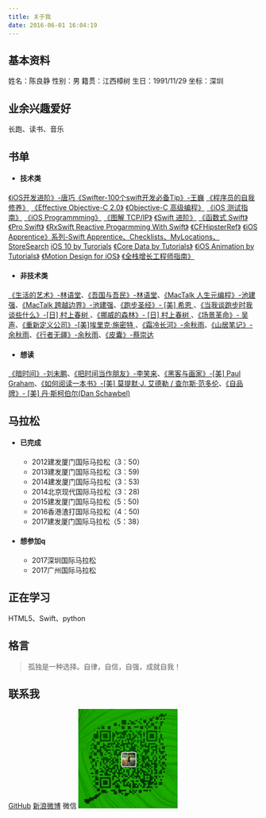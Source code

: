 ```yaml
---
title: 关于我
date: 2016-06-01 16:04:19
---
```


## 基本资料
姓名：陈良静
性别：男
籍贯：江西樟树
生日：1991/11/29
坐标：深圳

## 业余兴趣爱好
长跑、读书、音乐

## 书单
- #### 技术类 
[《iOS开发进阶》-唐巧](https://book.douban.com/subject/26287173/)[《Swifter-100个swift开发必备Tip》-王巍](https://book.douban.com/subject/26386453/)
[《程序员的自我修养》]()
[《Effective Objective-C 2.0》]()
[《Objective-C 高级编程》]()
[《iOS 测试指南》]()
[《iOS Programmming》]()
[《图解 TCP/IP》]()
[《Swift 进阶》]()
[《函数式 Swift》]()
[《Pro Swift》]()
[《RxSwift Reactive Progarmming With Swift》]()
[《CFHipsterRef》]()
[《iOS Apprentice》系列-Swift Apprentice、Checklists、MyLocations、StoreSearch]()
[iOS 10 by Turorials]()
[《Core Data by Tutorials》]()
[《iOS Animation by Tutorials》]()
[《Motion Design for iOS》](https://github.com/Cloudox/Motion-Design-for-iOS)
[《全栈增长工程师指南》]()

- #### 非技术类
[《生活的艺术》-林语堂](https://book.douban.com/subject/1492634/)、[《吾国与吾民》-林语堂](https://book.douban.com/subject/1491239/)、[《MacTalk 人生元编程》-池建强](https://book.douban.com/subject/25826578/)、[《MacTalk 跨越边界》-池建强](https://book.douban.com/subject/26663519/)、[《跑步圣经》- [美] 希恩 ](https://book.douban.com/subject/2340062/)、[《当我谈跑步时我谈些什么》-[日] 村上春树 ](https://book.douban.com/subject/3369600/)、[《挪威的森林》- [日] 村上春树 ](https://book.douban.com/subject/1046265/)、[《场景革命》- 吴声](https://book.douban.com/subject/26575141/)、[《重新定义公司》-[美]埃里克·施密特 ](https://book.douban.com/subject/26582822/)、[《霜冷长河》-余秋雨](https://book.douban.com/subject/1075495/)、[《山居笔记》-余秋雨](https://book.douban.com/subject/1001204/)、[《行者无疆》-余秋雨](https://book.douban.com/subject/1054889/)、[《皮囊》-蔡崇达](https://book.douban.com/subject/26278687/)
- #### 想读
[《暗时间》-刘未鹏](https://book.douban.com/subject/6709809/)、[《把时间当作朋友》-李笑来](https://book.douban.com/subject/3609132/)、[《黑客与画家》-[美] Paul Graham](https://book.douban.com/subject/6021440/)、[《如何阅读一本书》-[美] 莫提默·J. 艾德勒 / 查尔斯·范多伦](https://book.douban.com/subject/1013208/)、[《自品牌》- [美] 丹·斯柯伯尔(Dan Schawbel)](https://book.douban.com/subject/26687512/)

## 马拉松
- #### 已完成
	- 2012建发厦门国际马拉松（3：50）
	- 2013建发厦门国际马拉松（3：59)
	- 2014建发厦门国际马拉松（3：53)
	- 2014北京现代国际马拉松（3：28)
	- 2015建发厦门国际马拉松（5：50)
	- 2016香港渣打国际马拉松（4：50)
	- 2017建发厦门国际马拉松（5：38）
- #### 想参加q
    - 2017深圳国际马拉松
    - 2017广州国际马拉松

## 正在学习
HTML5、Swift、python
## 格言
> 孤独是一种选择。自律，自信，自强，成就自我！

## 联系我
[GitHub](https://github.com/ljchen1129)
[新浪微博](http://weibo.com/u/3240004000?topnav=1&wvr=6&topsug=1&is_all=1)
微信
<img src="about/index/weixingIcon.png" width="200px" height="200px
">


